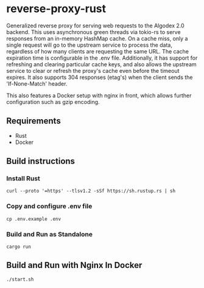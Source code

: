 # reverse-proxy-rust

Generalized reverse proxy for serving web requests to the Algodex 2.0 backend. This uses asynchronous green threads via tokio-rs to serve responses from an in-memory HashMap cache. On a cache miss, only a single request will go to the upstream service to process the data, regardless of how many clients are requesting the same URL. The cache expiration time is configurable in the .env file. Additionally, it has support for refreshing and clearing particular cache keys, and also allows the upstream service to clear or refresh the proxy's cache even before the timeout expires. It also supports 304 responses (etag's) when the client sends the 'If-None-Match' header.

This also features a Docker setup with nginx in front, which allows further configuration such as gzip encoding. 

## Requirements

- Rust
- Docker

## Build instructions

### Install Rust

`curl --proto '=https' --tlsv1.2 -sSf https://sh.rustup.rs | sh`

### Copy and configure .env file

`cp .env.example .env`

### Build and Run as Standalone

`cargo run`

## Build and Run with Nginx In Docker

`./start.sh`
